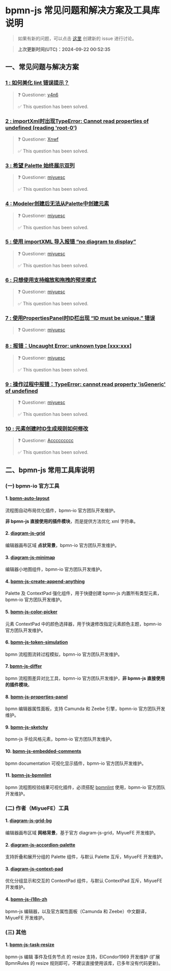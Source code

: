 # bpmn-js 常见问题和解决方案及工具库说明

> 如果有新的问题，可以点击 [这里](https://github.com/miyuesc/bpmn-js-questions/issues/new/choose) 创建新的 issue 进行讨论。

> **上次更新时间(UTC)：2024-09-22 00:52:35**

## 一、常见问题与解决方案


  ### [1 : 如何美化 lint 错误提示？](https://github.com/miyuesc/bpmn-js-questions/issues/10)

> ❓ Questioner: [y4n6](https://github.com/y4n6)
>
> ✅ This question has been solved.


  ### [2 : importXml时出现TypeError: Cannot read properties of undefined (reading 'root-0')](https://github.com/miyuesc/bpmn-js-questions/issues/9)

> ❓ Questioner: [Xnwf](https://github.com/Xnwf)
>
> ✅ This question has been solved.


  ### [3 : 希望 Palette 始终展示双列](https://github.com/miyuesc/bpmn-js-questions/issues/8)

> ❓ Questioner: [miyuesc](https://github.com/miyuesc)
>
> ✅ This question has been solved.


  ### [4 : Modeler创建后无法从Palette中创建元素](https://github.com/miyuesc/bpmn-js-questions/issues/7)

> ❓ Questioner: [miyuesc](https://github.com/miyuesc)
>
> ✅ This question has been solved.


  ### [5 : 使用 importXML 导入报错 “no diagram to display”](https://github.com/miyuesc/bpmn-js-questions/issues/6)

> ❓ Questioner: [miyuesc](https://github.com/miyuesc)
>
> ✅ This question has been solved.


  ### [6 : 只想使用支持缩放和拖拽的预览模式](https://github.com/miyuesc/bpmn-js-questions/issues/5)

> ❓ Questioner: [miyuesc](https://github.com/miyuesc)
>
> ✅ This question has been solved.


  ### [7 : 使用PropertiesPanel时ID栏出现 “ID must be unique.” 错误](https://github.com/miyuesc/bpmn-js-questions/issues/4)

> ❓ Questioner: [miyuesc](https://github.com/miyuesc)

  ### [8 : 报错：Uncaught Error: unknown type [xxx:xxx]](https://github.com/miyuesc/bpmn-js-questions/issues/3)

> ❓ Questioner: [miyuesc](https://github.com/miyuesc)
>
> ✅ This question has been solved.


  ### [9 : 操作过程中报错：TypeError: cannot read property 'isGeneric' of undefined](https://github.com/miyuesc/bpmn-js-questions/issues/2)

> ❓ Questioner: [miyuesc](https://github.com/miyuesc)
>
> ✅ This question has been solved.


  ### [10 : 元素创建时ID生成规则如何修改](https://github.com/miyuesc/bpmn-js-questions/issues/1)

> ❓ Questioner: [Accccccccc](https://github.com/Accccccccc)
>
> ✅ This question has been solved.


## 二、bpmn-js 常用工具库说明

### (一) bpmn-io 官方工具

#### 1. [bpmn-auto-layout](https://github.com/bpmn-io/bpmn-auto-layout)

流程图自动布局优化插件，bpmn-io 官方团队开发维护。

**非 bpmn-js 直接使用的插件模块**，而是提供方法优化 xml 字符串。

#### 2. [diagram-js-grid](https://github.com/bpmn-io/diagram-js-grid)

编辑器画布区域 **点状背景**，bpmn-io 官方团队开发维护。

#### 3. [diagram-js-minimap](https://github.com/bpmn-io/diagram-js-minimap)

编辑器小地图组件，bpmn-io 官方团队开发维护。

#### 4. [bpmn-js-create-append-anything](https://github.com/bpmn-io/bpmn-js-create-append-anything)

Palette 及 ContextPad 强化组件，用于快捷创建 bpmn-js 内置所有类型元素，bpmn-io 官方团队开发维护。

#### 5. [bpmn-js-color-picker](https://github.com/bpmn-io/bpmn-js-color-picker)

元素 ContextPad 中的颜色选择器，用于快速修改指定元素颜色主题，bpmn-io 官方团队开发维护。

#### 6. [bpmn-js-token-simulation](https://github.com/bpmn-io/bpmn-js-token-simulation)

bpmn 流程图流转过程模拟，bpmn-io 官方团队开发维护。

#### 7. [bpmn-js-differ](https://github.com/bpmn-io/bpmn-js-differ)

bpmn 流程图差异对比工具，bpmn-io 官方团队开发维护，**非 bpmn-js 直接使用的插件模块**。

#### 8. [bpmn-js-properties-panel](https://github.com/bpmn-io/bpmn-js-properties-panel)

bpmn 编辑器属性面板，支持 Camunda 和 Zeebe 引擎，bpmn-io 官方团队开发维护。

#### 9. [bpmn-js-sketchy](https://github.com/bpmn-io/bpmn-js-sketchy)

bpmn-js 手绘风格元素，bpmn-io 官方团队开发维护。

#### 10. [bpmn-js-embedded-comments](https://github.com/bpmn-io/bpmn-js-embedded-comments)

bpmn documentation 可视化显示插件，bpmn-io 官方团队开发维护。

#### 11. [bpmn-js-bpmnlint](https://github.com/bpmn-io/bpmn-js-bpmnlint)

bpmn 流程图校验结果可视化插件，必须搭配 [bpmnlint](https://github.com/bpmn-io/bpmnlint) 使用，bpmn-io 官方团队开发维护。

### (二) 作者（MiyueFE）工具

#### 1. [diagram-js-grid-bg](https://github.com/miyuesc/diagram-js-grid-bg)

编辑器画布区域 **网格背景**，基于官方 diagram-js-grid，MiyueFE 开发维护。

#### 2. [diagram-js-accordion-palette](https://github.com/miyuesc/diagram-js-accordion-palette)

支持折叠和展开分组的 Palette 组件，与默认 Palette 互斥，MiyueFE 开发维护。

#### 3. [diagram-js-context-pad](https://github.com/miyuesc/diagram-js-context-pad)

优化分组显示和交互的 ContextPad 组件，与默认 ContextPad 互斥，MiyueFE 开发维护。

#### 4. [bpmn-js-i18n-zh](https://github.com/miyuesc/bpmn-js-i18n-zh)

bpmn-js 编辑器，以及官方属性面板（Camunda 和 Zeebe）中文翻译，MiyueFE 开发维护。

### (三) 其他

#### 1. [bpmn-js-task-resize](https://github.com/ElCondor1969/bpmn-js-task-resize)

bpmn-js 编辑 事件及任务节点 的 resize 支持，ElCondor1969 开发维护 (扩展 BpmnRules 的 resize 规则即可，不建议直接使用该库，已多年没有代码更新)。